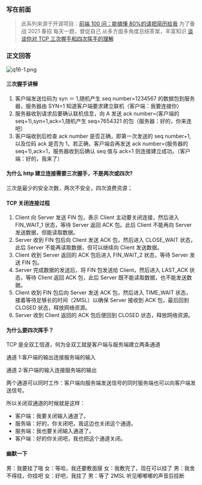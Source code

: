 ### 写在前面

> 此系列来源于开源项目：[前端 100 问：能搞懂 80%的请把简历给我](https://github.com/yygmind/blog/issues/43)
> 为了备战 2021 春招
> 每天一题，督促自己
> 从多方面多角度总结答案，丰富知识
> [谈谈你对 TCP 三次握手和四次挥手的理解](https://github.com/Advanced-Frontend/Daily-Interview-Question/issues/15)

### 正文回答

![q16-1.png](https://upload-images.jianshu.io/upload_images/12877063-738aeb81af405251.png?imageMogr2/auto-orient/strip%7CimageView2/2/w/1240)


#### 三次握手讲解

1. 客户端发送位码为 syn ＝ 1,随机产生 seq number=1234567 的数据包到服务器，服务器由 SYN=1 知道客户端要求建立联机（客户端：我要连接你）
2. 服务器收到请求后要确认联机信息，向 A 发送 ack number=(客户端的 seq+1),syn=1,ack=1,随机产生 seq=7654321 的包（服务器：好的，你来连吧）
3. 客户端收到后检查 ack number 是否正确，即第一次发送的 seq number+1,以及位码 ack 是否为 1，若正确，客户端会再发送 ack number=(服务器的 seq+1),ack=1，服务器收到后确认 seq 值与 ack=1 则连接建立成功。（客户端：好的，我来了）

#### 为什么 http 建立连接需要三次握手，不是两次或四次?

三次是最少的安全次数，两次不安全，四次浪费资源；

#### TCP 关闭连接过程

1. Client 向 Server 发送 FIN 包，表示 Client 主动要关闭连接，然后进入 FIN_WAIT_1 状态，等待 Server 返回 ACK 包。此后 Client 不能再向 Server 发送数据，但能读取数据。
2. Server 收到 FIN 包后向 Client 发送 ACK 包，然后进入 CLOSE_WAIT 状态，此后 Server 不能再读取数据，但可以继续向 Client 发送数据。
3. Client 收到 Server 返回的 ACK 包后进入 FIN_WAIT_2 状态，等待 Server 发送 FIN 包。
4. Server 完成数据的发送后，将 FIN 包发送给 Client，然后进入 LAST_ACK 状态，等待 Client 返回 ACK 包，此后 Server 既不能读取数据，也不能发送数据。
5. Client 收到 FIN 包后向 Server 发送 ACK 包，然后进入 TIME_WAIT 状态，接着等待足够长的时间（2MSL）以确保 Server 接收到 ACK 包，最后回到 CLOSED 状态，释放网络资源。
6. Server 收到 Client 返回的 ACK 包后便回到 CLOSED 状态，释放网络资源。

#### 为什么要四次挥手？

TCP 是全双工信道，何为全双工就是客户端与服务端建立两条通道

通道 1:客户端的输出连接服务端的输入

通道 2:客户端的输入连接服务端的输出

两个通道可以同时工作：客户端向服务端发送信号的同时服务端也可以向客户端发送信号。

所以关闭双通道的时候就是这样：

- 客户端：我要关闭输入通道了。
- 服务端：好的，你关闭吧，我这边也关闭这个通道。
- 服务端：我也要关闭输入通道了。
- 客户端：好的你关闭吧，我也把这个通道关闭。

#### 幽默一下

男：我要挂了哦
女：等哈，我还要敷面膜
女：我敷完了，现在可以挂了
男：我舍不得挂，你挂吧
女：好吧，我挂了
男：等了 2MSL 听见嘟嘟嘟的声音后挂断
